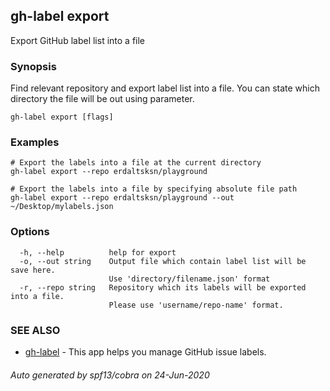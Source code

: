 ## gh-label export

Export GitHub label list into a file

### Synopsis

Find relevant repository and export label list into a file. You can
state which directory the file will be out using parameter.

```
gh-label export [flags]
```

### Examples

```
# Export the labels into a file at the current directory
gh-label export --repo erdaltsksn/playground

# Export the labels into a file by specifying absolute file path
gh-label export --repo erdaltsksn/playground --out ~/Desktop/mylabels.json
```

### Options

```
  -h, --help          help for export
  -o, --out string    Output file which contain label list will be save here.
                      Use 'directory/filename.json' format
  -r, --repo string   Repository which its labels will be exported into a file.
                      Please use 'username/repo-name' format.
```

### SEE ALSO

* [gh-label](gh-label.md)	 - This app helps you manage GitHub issue labels.

###### Auto generated by spf13/cobra on 24-Jun-2020
